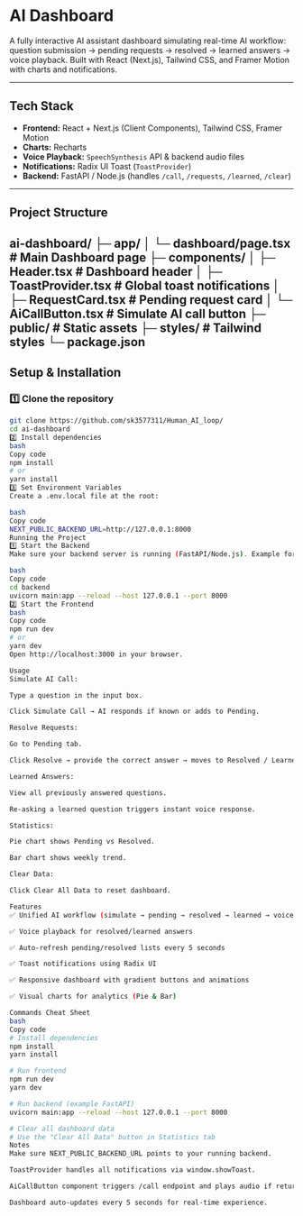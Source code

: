 # AI Dashboard

A fully interactive AI assistant dashboard simulating real-time AI workflow: question submission → pending requests → resolved → learned answers → voice playback. Built with React (Next.js), Tailwind CSS, and Framer Motion with charts and notifications.

---

## **Tech Stack**

- **Frontend:** React + Next.js (Client Components), Tailwind CSS, Framer Motion  
- **Charts:** Recharts  
- **Voice Playback:** `SpeechSynthesis` API & backend audio files  
- **Notifications:** Radix UI Toast (`ToastProvider`)  
- **Backend:** FastAPI / Node.js (handles `/call`, `/requests`, `/learned`, `/clear`)  

---

## **Project Structure**

ai-dashboard/
├─ app/
│ └─ dashboard/page.tsx # Main Dashboard page
├─ components/
│ ├─ Header.tsx # Dashboard header
│ ├─ ToastProvider.tsx # Global toast notifications
│ ├─ RequestCard.tsx # Pending request card
│ └─ AiCallButton.tsx # Simulate AI call button
├─ public/ # Static assets
├─ styles/ # Tailwind styles
└─ package.json
---

## **Setup & Installation**

### 1️⃣ Clone the repository
```bash
git clone https://github.com/sk3577311/Human_AI_loop/
cd ai-dashboard
2️⃣ Install dependencies
bash
Copy code
npm install
# or
yarn install
3️⃣ Set Environment Variables
Create a .env.local file at the root:

bash
Copy code
NEXT_PUBLIC_BACKEND_URL=http://127.0.0.1:8000
Running the Project
1️⃣ Start the Backend
Make sure your backend server is running (FastAPI/Node.js). Example for FastAPI:

bash
Copy code
cd backend
uvicorn main:app --reload --host 127.0.0.1 --port 8000
2️⃣ Start the Frontend
bash
Copy code
npm run dev
# or
yarn dev
Open http://localhost:3000 in your browser.

Usage
Simulate AI Call:

Type a question in the input box.

Click Simulate Call → AI responds if known or adds to Pending.

Resolve Requests:

Go to Pending tab.

Click Resolve → provide the correct answer → moves to Resolved / Learned.

Learned Answers:

View all previously answered questions.

Re-asking a learned question triggers instant voice response.

Statistics:

Pie chart shows Pending vs Resolved.

Bar chart shows weekly trend.

Clear Data:

Click Clear All Data to reset dashboard.

Features
✅ Unified AI workflow (simulate → pending → resolved → learned → voice)

✅ Voice playback for resolved/learned answers

✅ Auto-refresh pending/resolved lists every 5 seconds

✅ Toast notifications using Radix UI

✅ Responsive dashboard with gradient buttons and animations

✅ Visual charts for analytics (Pie & Bar)

Commands Cheat Sheet
bash
Copy code
# Install dependencies
npm install
yarn install

# Run frontend
npm run dev
yarn dev

# Run backend (example FastAPI)
uvicorn main:app --reload --host 127.0.0.1 --port 8000

# Clear all dashboard data
# Use the "Clear All Data" button in Statistics tab
Notes
Make sure NEXT_PUBLIC_BACKEND_URL points to your running backend.

ToastProvider handles all notifications via window.showToast.

AiCallButton component triggers /call endpoint and plays audio if returned.

Dashboard auto-updates every 5 seconds for real-time experience.